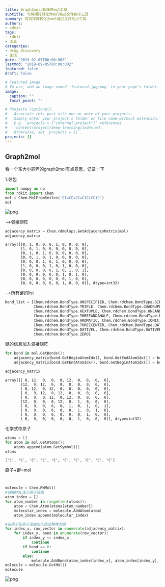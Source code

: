 ```yaml
---
title: Graph2mol:矩阵换mol工具
subtitle: 可将矩阵转化为mol格式文件的小工具
summary: 可将矩阵转化为mol格式文件的小工具
authors:
- admin
tags:
- rdkit
- 工具
categories:
- drug discovery
- 生信
date: "2019-02-05T00:00:00Z"
lastMod: "2019-09-05T00:00:00Z"
featured: false
draft: false

# Featured image
# To use, add an image named `featured.jpg/png` to your page's folder. 
image:
  caption: ""
  focal_point: ""

# Projects (optional).
#   Associate this post with one or more of your projects.
#   Simply enter your project's folder or file name without extension.
#   E.g. `projects = ["internal-project"]` references 
#   `content/project/deep-learning/index.md`.
#   Otherwise, set `projects = []`.
projects: []
---
```












## Graph2mol



看一个东大小哥弄的graph2mol有点意思，记录一下



1.导包


```python
import numpy as np
from rdkit import Chem
mol = Chem.MolFromSmiles('C1=CC=CC=C1C(CC)C')
mol
```




![png](output_2_0.png)



-->邻接矩阵


```python
adjacency_matrix = Chem.rdmolops.GetAdjacencyMatrix(mol)
adjacency_matrix
```




    array([[0, 1, 0, 0, 0, 1, 0, 0, 0, 0],
           [1, 0, 1, 0, 0, 0, 0, 0, 0, 0],
           [0, 1, 0, 1, 0, 0, 0, 0, 0, 0],
           [0, 0, 1, 0, 1, 0, 0, 0, 0, 0],
           [0, 0, 0, 1, 0, 1, 0, 0, 0, 0],
           [1, 0, 0, 0, 1, 0, 1, 0, 0, 0],
           [0, 0, 0, 0, 0, 1, 0, 1, 0, 1],
           [0, 0, 0, 0, 0, 0, 1, 0, 1, 0],
           [0, 0, 0, 0, 0, 0, 0, 1, 0, 0],
           [0, 0, 0, 0, 0, 0, 1, 0, 0, 0]], dtype=int32)



-->所有键的list


```python
bond_list = [Chem.rdchem.BondType.UNSPECIFIED, Chem.rdchem.BondType.SINGLE, Chem.rdchem.BondType.DOUBLE,
             Chem.rdchem.BondType.TRIPLE, Chem.rdchem.BondType.QUADRUPLE, Chem.rdchem.BondType.QUINTUPLE,
             Chem.rdchem.BondType.HEXTUPLE, Chem.rdchem.BondType.ONEANDAHALF, Chem.rdchem.BondType.TWOANDAHALF,
             Chem.rdchem.BondType.THREEANDAHALF, Chem.rdchem.BondType.FOURANDAHALF, Chem.rdchem.BondType.FIVEANDAHALF,
             Chem.rdchem.BondType.AROMATIC, Chem.rdchem.BondType.IONIC, Chem.rdchem.BondType.HYDROGEN,
             Chem.rdchem.BondType.THREECENTER, Chem.rdchem.BondType.DATIVEONE, Chem.rdchem.BondType.DATIVE,
             Chem.rdchem.BondType.DATIVEL, Chem.rdchem.BondType.DATIVER, Chem.rdchem.BondType.OTHER,
             Chem.rdchem.BondType.ZERO]


```

键的信息加入邻接矩阵


```python
for bond in mol.GetBonds():
    adjacency_matrix[bond.GetBeginAtomIdx(), bond.GetEndAtomIdx()] = bond_list.index(bond.GetBondType())
    adjacency_matrix[bond.GetEndAtomIdx(), bond.GetBeginAtomIdx()] = bond_list.index(bond.GetBondType())

adjacency_matrix

```




    array([[ 0, 12,  0,  0,  0, 12,  0,  0,  0,  0],
           [12,  0, 12,  0,  0,  0,  0,  0,  0,  0],
           [ 0, 12,  0, 12,  0,  0,  0,  0,  0,  0],
           [ 0,  0, 12,  0, 12,  0,  0,  0,  0,  0],
           [ 0,  0,  0, 12,  0, 12,  0,  0,  0,  0],
           [12,  0,  0,  0, 12,  0,  1,  0,  0,  0],
           [ 0,  0,  0,  0,  0,  1,  0,  1,  0,  1],
           [ 0,  0,  0,  0,  0,  0,  1,  0,  1,  0],
           [ 0,  0,  0,  0,  0,  0,  0,  1,  0,  0],
           [ 0,  0,  0,  0,  0,  0,  1,  0,  0,  0]], dtype=int32)



化学式中原子


```python
atoms = []
for atom in mol.GetAtoms():
    atoms.append(atom.GetSymbol())
atoms
```




    ['C', 'C', 'C', 'C', 'C', 'C', 'C', 'C', 'C', 'C']



原子+键=mol


```python


molecule = Chem.RWMol()
#往RWMOL注入原子信息
atom_index = []
for atom_number in range(len(atoms)):
    atom = Chem.Atom(atoms[atom_number])
    molecular_index = molecule.AddAtom(atom)
    atom_index.append(molecular_index)

#在原子和原子直接加入指定种类的键
for index_x, row_vector in enumerate(adjacency_matrix):
    for index_y, bond in enumerate(row_vector):
        if index_y <= index_x:
            continue
        if bond == 0:
            continue
        else:
            molecule.AddBond(atom_index[index_x], atom_index[index_y], bond_list[bond])
molecule = molecule.GetMol()
molecule
```




![png](output_12_0.png)
```python

```

